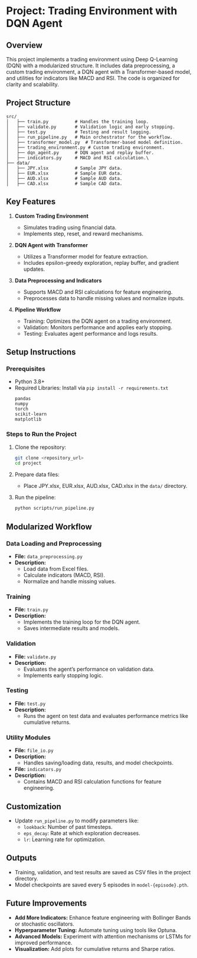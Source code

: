 # Project: Trading Environment with DQN Agent

## Overview
This project implements a trading environment using Deep Q-Learning (DQN) with a modularized structure. It includes data preprocessing, a custom trading environment, a DQN agent with a Transformer-based model, and utilities for indicators like MACD and RSI. The code is organized for clarity and scalability.

## Project Structure

```
src/
│   ├── train.py          # Handles the training loop.
│   ├── validate.py       # Validation logic and early stopping.
│   ├── test.py           # Testing and result logging.
│   ├── run_pipeline.py   # Main orchestrator for the workflow.
│   ├── transformer_model.py  # Transformer-based model definition.
│   ├── trading_environment.py # Custom trading environment.
│   ├── dqn_agent.py      # DQN agent and replay buffer.
│   ├── indicators.py     # MACD and RSI calculation.\
├── data/
│   ├── JPY.xlsx          # Sample JPY data.
│   ├── EUR.xlsx          # Sample EUR data.
│   ├── AUD.xlsx          # Sample AUD data.
│   ├── CAD.xlsx          # Sample CAD data.
```

## Key Features

1. **Custom Trading Environment**
   - Simulates trading using financial data.
   - Implements step, reset, and reward mechanisms.

2. **DQN Agent with Transformer**
   - Utilizes a Transformer model for feature extraction.
   - Includes epsilon-greedy exploration, replay buffer, and gradient updates.

3. **Data Preprocessing and Indicators**
   - Supports MACD and RSI calculations for feature engineering.
   - Preprocesses data to handle missing values and normalize inputs.

4. **Pipeline Workflow**
   - Training: Optimizes the DQN agent on a trading environment.
   - Validation: Monitors performance and applies early stopping.
   - Testing: Evaluates agent performance and logs results.

## Setup Instructions

### Prerequisites

- Python 3.8+
- Required Libraries: Install via `pip install -r requirements.txt`
  ```
  pandas
  numpy
  torch
  scikit-learn
  matplotlib
  ```

### Steps to Run the Project

1. Clone the repository:
   ```bash
   git clone <repository_url>
   cd project
   ```

2. Prepare data files:
   - Place JPY.xlsx, EUR.xlsx, AUD.xlsx, CAD.xlsx in the `data/` directory.

3. Run the pipeline:
   ```bash
   python scripts/run_pipeline.py
   ```

## Modularized Workflow

### Data Loading and Preprocessing
- **File:** `data_preprocessing.py`
- **Description:**
  - Load data from Excel files.
  - Calculate indicators (MACD, RSI).
  - Normalize and handle missing values.

### Training
- **File:** `train.py`
- **Description:**
  - Implements the training loop for the DQN agent.
  - Saves intermediate results and models.

### Validation
- **File:** `validate.py`
- **Description:**
  - Evaluates the agent’s performance on validation data.
  - Implements early stopping logic.

### Testing
- **File:** `test.py`
- **Description:**
  - Runs the agent on test data and evaluates performance metrics like cumulative returns.

### Utility Modules
- **File:** `file_io.py`
- **Description:**
  - Handles saving/loading data, results, and model checkpoints.
- **File:** `indicators.py`
- **Description:**
  - Contains MACD and RSI calculation functions for feature engineering.

## Customization
- Update `run_pipeline.py` to modify parameters like:
  - `lookback`: Number of past timesteps.
  - `eps_decay`: Rate at which exploration decreases.
  - `lr`: Learning rate for optimization.

## Outputs
- Training, validation, and test results are saved as CSV files in the project directory.
- Model checkpoints are saved every 5 episodes in `model-{episode}.pth`.

## Future Improvements
- **Add More Indicators:** Enhance feature engineering with Bollinger Bands or stochastic oscillators.
- **Hyperparameter Tuning:** Automate tuning using tools like Optuna.
- **Advanced Models:** Experiment with attention mechanisms or LSTMs for improved performance.
- **Visualization:** Add plots for cumulative returns and Sharpe ratios.


